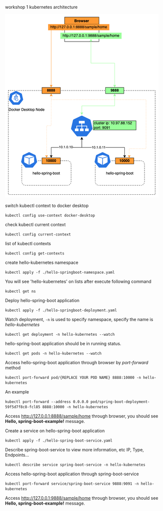 workshop 1 kubernetes architecture

![workshop1](./workshop1.png)

switch kubectl context to docker desktop

```kubectl config use-context docker-desktop```

check kubectl current context

```kubectl config current-context```

list of kubectl contexts

```kubectl config get-contexts```

create hello-kubernetes namespace

```kubectl apply -f ./hello-springboot-namespace.yaml```

You will see 'hello-kubernetes' on lists after execute following command

```kubectl get ns```

Deploy hello-spring-boot application

```kubectl apply -f ./hello-springboot-deployment.yaml```

Watch deployment, `-n` is used to specify namespace, specify the name is *hello-kubernetes*

```kubectl get deployment -n hello-kubernetes --watch```

hello-spring-boot application should be in running status.

```kubectl get pods -n hello-kubernetes --watch```

Access hello-spring-boot application through browser by *port-forward* method

```kubectl port-forward pod/{REPLACE YOUR POD NAME} 8888:10000 -n hello-kubernetes```

An example

```kubectl port-forward --address 0.0.0.0 pod/spring-boot-deployment-59f5d7f8c8-fcl85 8888:10000 -n hello-kubernetes```

Access http://127.0.0.1:8888/sample/home through browser, you should see **Hello, spring-boot-example!** message.

Create a service on hello-spring-boot application

```kubectl apply -f ./hello-spring-boot-service.yaml```

Describe spring-boot-service to view more information, etc IP, Type, Endpoints...

```kubectl describe service spring-boot-service -n hello-kubernetes```

Access hello-spring-boot application through spring-boot-service

```kubectl port-forward service/spring-boot-service 9888:9091 -n hello-kubernetes```

Access http://127.0.0.1:9888/sample/home through browser, you should see **Hello, spring-boot-example!** message.